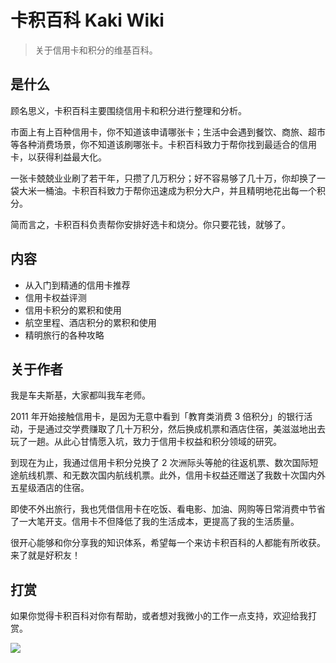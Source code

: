 # 卡积百科 Kaki Wiki

> 关于信用卡和积分的维基百科。

## 是什么

顾名思义，卡积百科主要围绕信用卡和积分进行整理和分析。

市面上有上百种信用卡，你不知道该申请哪张卡；生活中会遇到餐饮、商旅、超市等各种消费场景，你不知道该刷哪张卡。卡积百科致力于帮你找到最适合的信用卡，以获得利益最大化。

一张卡兢兢业业刷了若干年，只攒了几万积分；好不容易够了几十万，你却换了一袋大米一桶油。卡积百科致力于帮你迅速成为积分大户，并且精明地花出每一个积分。

简而言之，卡积百科负责帮你安排好选卡和烧分。你只要花钱，就够了。

## 内容

- 从入门到精通的信用卡推荐
- 信用卡权益评测
- 信用卡积分的累积和使用
- 航空里程、酒店积分的累积和使用
- 精明旅行的各种攻略

## 关于作者

我是车夫斯基，大家都叫我车老师。

2011 年开始接触信用卡，是因为无意中看到「教育类消费 3 倍积分」的银行活动，于是通过交学费赚取了几十万积分，然后换成机票和酒店住宿，美滋滋地出去玩了一趟。从此心甘情愿入坑，致力于信用卡权益和积分领域的研究。

到现在为止，我通过信用卡积分兑换了 2 次洲际头等舱的往返机票、数次国际短途航线机票、和无数次国内航线机票。此外，信用卡权益还赠送了我数十次国内外五星级酒店的住宿。

即使不外出旅行，我也凭借信用卡在吃饭、看电影、加油、网购等日常消费中节省了一大笔开支。信用卡不但降低了我的生活成本，更提高了我的生活质量。

很开心能够和你分享我的知识体系，希望每一个来访卡积百科的人都能有所收获。来了就是好积友！

## 打赏

如果你觉得卡积百科对你有帮助，或者想对我微小的工作一点支持，欢迎给我打赏。

![](https://ws1.sinaimg.cn/large/49dba72ely1fsr3odypu4j20bj05o40t.jpg)